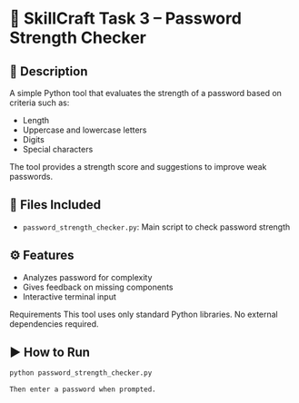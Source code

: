 # 🔐 SkillCraft Task 3 – Password Strength Checker

## 🧠 Description

A simple Python tool that evaluates the strength of a password based on criteria such as:
- Length
- Uppercase and lowercase letters
- Digits
- Special characters

The tool provides a strength score and suggestions to improve weak passwords.

## 📂 Files Included

- `password_strength_checker.py`: Main script to check password strength

## ⚙️ Features

- Analyzes password for complexity
- Gives feedback on missing components
- Interactive terminal input

Requirements
This tool uses only standard Python libraries.
No external dependencies required.

## ▶️ How to Run

```bash
python password_strength_checker.py

Then enter a password when prompted.

